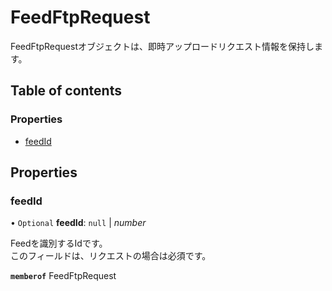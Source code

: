 # FeedFtpRequest


<div lang=\"ja\">FeedFtpRequestオブジェクトは、即時アップロードリクエスト情報を保持します。</div> 

## Table of contents

### Properties

- [feedId](feedftprequest.md#feedid)

## Properties

### feedId

• `Optional` **feedId**: ``null`` \| *number*

<div lang=\"ja\"> Feedを識別するIdです。<br> このフィールドは、リクエストの場合は必須です。 </div> 

**`memberof`** FeedFtpRequest

